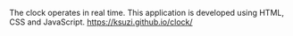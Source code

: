 The clock operates in real time. This application is developed using HTML, CSS and JavaScript.
https://ksuzi.github.io/clock/
